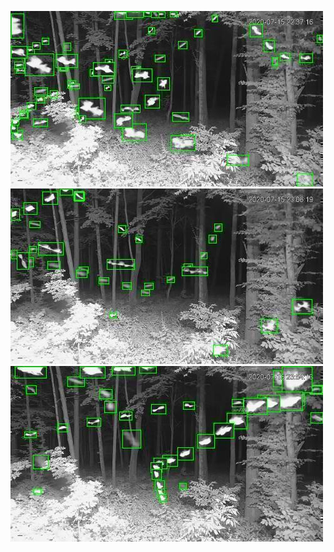 ![20200715-223524-230529](in/20200715/20200715-223524-230529_0_.jpg)
![20200715-230534-233539](in/20200715/20200715-230534-233539_0_.jpg)
![20200715-233544-000004](in/20200715/20200715-233544-000004_0_.jpg)
